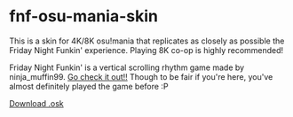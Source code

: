 # fnf-osu-mania-skin
This is a skin for 4K/8K osu!mania that replicates as closely as possible the Friday Night Funkin' experience. Playing 8K co-op is highly recommended!

Friday Night Funkin' is a vertical scrolling rhythm game made by ninja_muffin99. [Go check it out!!](https://ninja-muffin24.itch.io/funkin) Though to be fair if you're here, you've almost definitely played the game before :P

[Download .osk](https://github.com/Saltssaumure/fnf-osu-mania-skin/raw/master/Friday%20Night%20Funkin'.osk)
